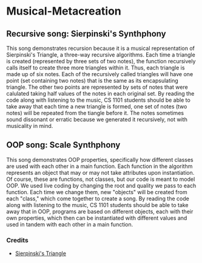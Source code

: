 # Musical-Metacreation
## Recursive song: Sierpinski's Synthphony
This song demonstrates recursion because it is a musical representation of Sierpinski's Triangle, a three-way recursive algorithms. Each time a triangle is created (represented by three sets of two notes), the function recursively calls itself to create three more triangles within it. Thus, each triangle is made up of six notes. Each of the recursively called triangles will have one point (set containing two notes) that is the same as its encapsulating triangle. The other two points are represented by sets of notes that were calulated taking half values of the notes in each original set. By reading the code along with listening to the music, CS 1101 students should be able to take away that each time a new triangle is formed, one set of notes (two notes) will be repeated from the tiangle before it. The notes sometimes sound dissonant or erratic because we generated it recursively, not with musicality in mind.

## OOP song: Scale Synthphony
This song demonstrates OOP properties, specifically how different classes are used with each other in a main function. Each function in the algorithm represents an object that may or may not take attributes upon instantiation. Of course, these are functions, not classes, but our code is meant to model OOP. We used live coding by changing the root and quality we pass to each function. Each time we change them, new "objects" will be created from each "class," which come together to create a song. By reading the code along with listening to the music, CS 1101 students should be able to take away that in OOP, programs are based on different objects, each with their own properties, which then can be instantiated with different values and used in tandem with each other in a main function.

### Credits
* [Sierpinski's Triangle](https://runestone.academy/runestone/books/published/pythonds/Recursion/pythondsSierpinskiTriangle.html)
